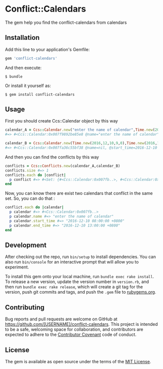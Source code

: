 # Conflict::Calendars

The gem help you find the conflict-calendars from calendars

## Installation

Add this line to your application's Gemfile:

```ruby
gem 'conflict-calendars'
```

And then execute:

    $ bundle

Or install it yourself as:

    $ gem install conflict-calendars

## Usage

First you should create Ccs::Calendar object by this way

```ruby
calendar_A = Ccs::Calendar.new("enter the name of calendar",Time.new(2016,12,10,8,0),Time.new(2016,12,10,13,0)
#=> #<Ccs::Calendar:0x007f9892be85e8 @name="enter the name of calendar", @start_time=2016-12-10 08:00:00 +0800, @end_time=2016-12-10 13:00:00 +0800>
```
```ruby
calendar_B = Ccs::Calendar.new(Time.new(2016,12,10,9,0),Time.new(2016,12,10,10,30))
#=> #<Ccs::Calendar:0x007fa36c55bf38 @name=nil, @start_time=2016-12-10 09:00:00 +0800, @end_time=2016-12-10 10:30:00 +0800>
```
And then you can find the conflicts by this way

```ruby
conflicts = Ccs::Conflicts.new(calendar_A,calendar_B)
conflicts.size #=> 1
conflicts.each do |conflict|
  p conflict #=> #<Set: {#<Ccs::Calendar:0x007fb..>, #<Ccs::Calendar:0x007fc..>} >
end
```
Now, you can know there are exist two calendars that conflict in the same set.
So, you can do that :

```ruby
conflict.each do |calendar|
  p calendar #=> #<Ccs::Calendar:0x007fb..>
  p calendar.name #=> "enter the name of calendar"
  p calendar.start_time #=> "2016-12-10 08:00:00 +0800"
  p calendar.end_time #=> "2016-12-10 13:00:00 +0800"
end
```
## Development

After checking out the repo, run `bin/setup` to install dependencies. You can also run `bin/console` for an interactive prompt that will allow you to experiment.

To install this gem onto your local machine, run `bundle exec rake install`. To release a new version, update the version number in `version.rb`, and then run `bundle exec rake release`, which will create a git tag for the version, push git commits and tags, and push the `.gem` file to [rubygems.org](https://rubygems.org).

## Contributing

Bug reports and pull requests are welcome on GitHub at https://github.com/[USERNAME]/conflict-calendars. This project is intended to be a safe, welcoming space for collaboration, and contributors are expected to adhere to the [Contributor Covenant](http://contributor-covenant.org) code of conduct.


## License

The gem is available as open source under the terms of the [MIT License](http://opensource.org/licenses/MIT).

